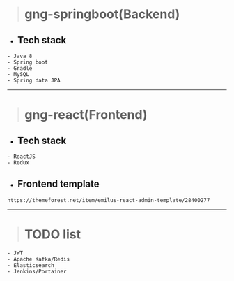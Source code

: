 > # gng-springboot(Backend)

- ## Tech stack
```
- Java 8
- Spring boot
- Gradle
- MySQL
- Spring data JPA
```

---

> # gng-react(Frontend)

- ## Tech stack
```
- ReactJS
- Redux
```

- ## Frontend template
```
https://themeforest.net/item/emilus-react-admin-template/28400277
```

---

> # TODO list
```
- JWT
- Apache Kafka/Redis
- Elasticsearch
- Jenkins/Portainer
```
